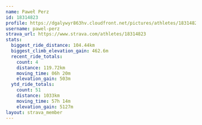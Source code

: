 ```yaml
---
name: Paweł Perz
id: 18314823
profile: https://dgalywyr863hv.cloudfront.net/pictures/athletes/18314823/5244308/1/large.jpg
username: pawel-perz
strava_url: https://www.strava.com/athletes/18314823
stats:
  biggest_ride_distance: 104.44km
  biggest_climb_elevation_gain: 462.6m
  recent_ride_totals:
    count: 4
    distance: 119.72km
    moving_time: 06h 20m
    elevation_gain: 503m
  ytd_ride_totals:
    count: 51
    distance: 1033km
    moving_time: 57h 14m
    elevation_gain: 5127m
layout: strava_member
--- 
```

